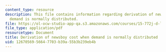```yaml
---
content_type: resource
description: This file contains information regarding derivation of newsboy cost when
  demand is normally distributed.
file: https://ol-ocw-studio-app-qa.s3.amazonaws.com/courses/15-772j-d-lab-supply-chains-fall-2014/1267056956647703b39a55b3b239eb4b_MIT15_772JF14_Normal.pdf
file_type: application/pdf
resourcetype: Document
title: Derivation of newsboy cost when demand is normally distributed
uid: 12670569-5664-7703-b39a-55b3b239eb4b
---
```

